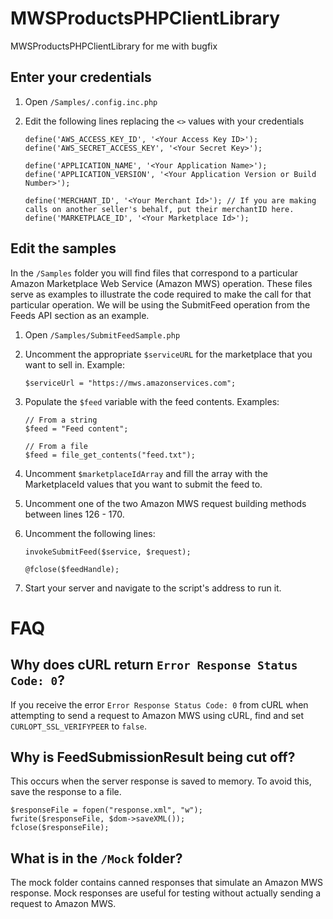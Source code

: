 # MWSProductsPHPClientLibrary
MWSProductsPHPClientLibrary for me with bugfix

Enter your credentials
----------------------

1.  Open `/Samples/.config.inc.php`
2.  Edit the following lines replacing the `<>` values with your credentials

        define('AWS_ACCESS_KEY_ID', '<Your Access Key ID>');
        define('AWS_SECRET_ACCESS_KEY', '<Your Secret Key>');

        define('APPLICATION_NAME', '<Your Application Name>');
        define('APPLICATION_VERSION', '<Your Application Version or Build Number>');

        define('MERCHANT_ID', '<Your Merchant Id>'); // If you are making calls on another seller's behalf, put their merchantID here.
        define('MARKETPLACE_ID', '<Your Marketplace Id>');

Edit the samples
----------------

In the `/Samples` folder you will find files that correspond to a particular
Amazon Marketplace Web Service (Amazon MWS) operation. These files serve as
examples to illustrate the code required to make the call for that particular
operation. We will be using the SubmitFeed operation from the Feeds API section
as an example.

1.  Open `/Samples/SubmitFeedSample.php`
2.  Uncomment the appropriate `$serviceURL` for the marketplace that you want to
    sell in. Example:

        $serviceUrl = "https://mws.amazonservices.com";

3.  Populate the `$feed` variable with the feed contents. Examples:

        // From a string
        $feed = "Feed content";

        // From a file
        $feed = file_get_contents("feed.txt");

4.  Uncomment `$marketplaceIdArray` and fill the array with the MarketplaceId
    values that you want to submit the feed to.
5.  Uncomment one of the two Amazon MWS request building methods between lines
    126 - 170.
6.  Uncomment the following lines:

        invokeSubmitFeed($service, $request);

        @fclose($feedHandle);

7.  Start your server and navigate to the script's address to run it.


FAQ
===

Why does cURL return `Error Response Status Code: 0`?
-----------------------------------------------------

If you receive the error `Error Response Status Code: 0` from cURL when
attempting to send a request to Amazon MWS using cURL, find and set
`CURLOPT_SSL_VERIFYPEER` to `false`.

Why is FeedSubmissionResult being cut off?
------------------------------------------

This occurs when the server response is saved to memory. To avoid this, save
the response to a file.

    $responseFile = fopen("response.xml", "w");
    fwrite($responseFile, $dom->saveXML());
    fclose($responseFile);

What is in the `/Mock` folder?
------------------------------

The mock folder contains canned responses that simulate an Amazon MWS response.
Mock responses are useful for testing without actually sending a request to
Amazon MWS.

